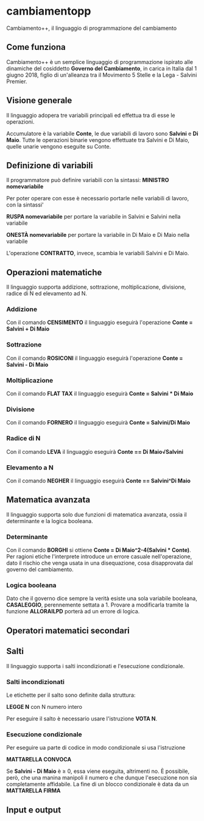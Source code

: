 # cambiamentopp
Cambiamento++, il linguaggio di programmazione del cambiamento

## Come funziona
Cambiamento++ è un semplice linguaggio di programmazione ispirato alle dinamiche del cosiddetto **Governo del Cambiamento**, in carica in Italia dal 1 giugno 2018, figlio di un'alleanza tra il Movimento 5 Stelle e la Lega - Salvini Premier.

## Visione generale

Il linguaggio adopera tre variabili principali ed effettua tra di esse le operazioni.

Accumulatore è la variabile **Conte**, le due variabili di lavoro sono **Salvini** e **Di Maio**. Tutte le operazioni binarie 
vengono effettuate tra Salvini e Di Maio, quelle unarie vengono eseguite su Conte.

## Definizione di variabili
Il programmatore può definire variabili con la sintassi:
**MINISTRO nomevariabile**

Per poter operare con esse è necessario portarle nelle variabili di lavoro, con la sintassi'

**RUSPA nomevariabile** per portare la variabile in Salvini e Salvini nella variabile

**ONESTÀ nomevariabile** per portare la variabile in Di Maio e Di Maio nella variabile

L'operazione **CONTRATTO**, invece, scambia le variabili Salvini e Di Maio.

## Operazioni matematiche

Il linguaggio supporta addizione, sottrazione, moltiplicazione, divisione, radice di N ed elevamento ad N.

### Addizione
Con il comando **CENSIMENTO** il linguaggio eseguirà l'operazione **Conte = Salvini + Di Maio**
### Sottrazione
Con il comando **ROSICONI** il linguaggio eseguirà l'operazione **Conte = Salvini - Di Maio**
### Moltiplicazione
Con il comando **FLAT TAX** il linguaggio eseguirà **Conte = Salvini * Di Maio**
### Divisione
Con il comando **FORNERO** il linguaggio eseguirà **Conte = Salvini/Di Maio**
### Radice di N
Con il comando **LEVA** il linguaggio eseguirà **Conte == Di Maio√Salvini**
### Elevamento a N
Con il comando **NEGHER** il linguaggio eseguirà **Conte == Salvini^Di Maio**

## Matematica avanzata

Il linguaggio supporta solo due funzioni di matematica avanzata, ossia il determinante e la logica booleana.

### Determinante
Con il comando **BORGHI** si ottiene **Conte = Di Maio^2-4(Salvini * Conte)**. Per ragioni etiche l'interprete introduce un errore casuale nell'operazione, dato il rischio che venga usata in una disequazione, cosa disapprovata dal governo del cambiamento.

### Logica booleana
Dato che il governo dice sempre la verità esiste una sola variabile booleana, **CASALEGGIO**, perennemente settata a 1. Provare a modificarla tramite la funzione **ALLORAILPD** porterà ad un errore di logica.

## Operatori matematici secondari

## Salti
Il linguaggio supporta i salti incondizionati e l'esecuzione condizionale.

### Salti incondizionati
Le etichette per il salto sono definite dalla struttura:

**LEGGE N** con N numero intero 

Per eseguire il salto è necessario usare l'istruzione **VOTA N**. 
### Esecuzione condizionale
Per eseguire ua parte di codice in modo condizionale si usa l'istruzione

**MATTARELLA CONVOCA**

Se **Salvini - Di Maio**  è ≥ 0, essa viene eseguita, altrimenti no. È possibile, però, che una manina manipoli il numero e che dunque l'esecuzione non sia completamente affidabile. La fine di un blocco condizionale è data da un **MATTARELLA FIRMA**

## Input e output
